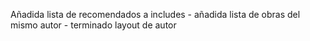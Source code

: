 Añadida lista de recomendados a includes - añadida lista de obras del mismo autor - terminado layout de autor